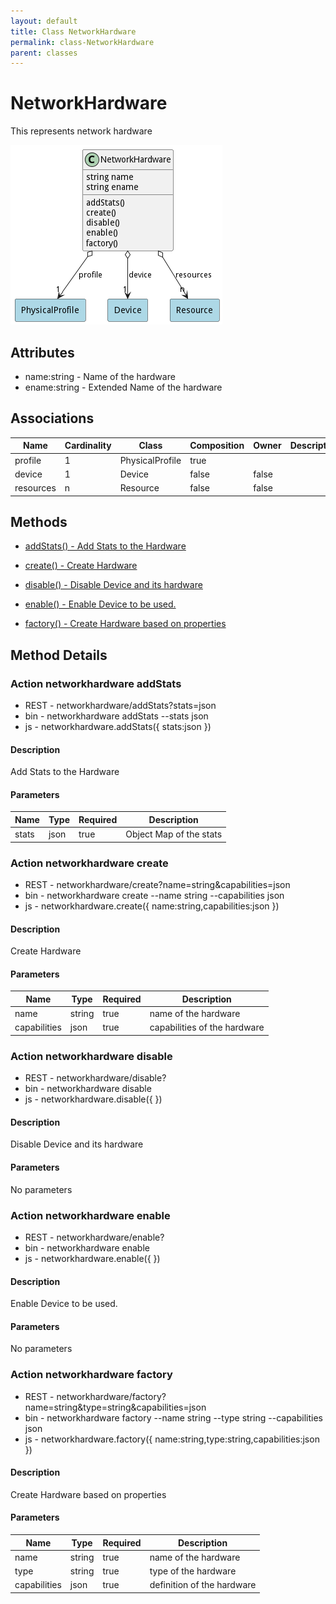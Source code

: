```yaml
---
layout: default
title: Class NetworkHardware
permalink: class-NetworkHardware
parent: classes
---
```


# NetworkHardware

This represents network hardware

![Logical Diagram](./logical.png)

## Attributes

* name:string - Name of the hardware
* ename:string - Extended Name of the hardware


## Associations

| Name | Cardinality | Class | Composition | Owner | Description |
| --- | --- | --- | --- | --- | --- |
| profile | 1 | PhysicalProfile | true |  |  |
| device | 1 | Device | false | false |  |
| resources | n | Resource | false | false |  |







## Methods

* [addStats() - Add Stats to the Hardware](#action-addStats)

* [create() - Create Hardware](#action-create)

* [disable() - Disable Device and its hardware](#action-disable)

* [enable() - Enable Device to be used.](#action-enable)

* [factory() - Create Hardware based on properties](#action-factory)


<h2>Method Details</h2>
    
### Action networkhardware addStats



* REST - networkhardware/addStats?stats=json
* bin - networkhardware addStats --stats json
* js - networkhardware.addStats({ stats:json })

#### Description
Add Stats to the Hardware

#### Parameters

| Name | Type | Required | Description |
|---|---|---|---|
| stats | json |true | Object Map of the stats |




### Action networkhardware create



* REST - networkhardware/create?name=string&amp;capabilities=json
* bin - networkhardware create --name string --capabilities json
* js - networkhardware.create({ name:string,capabilities:json })

#### Description
Create Hardware

#### Parameters

| Name | Type | Required | Description |
|---|---|---|---|
| name | string |true | name of the hardware |
| capabilities | json |true | capabilities of the hardware |




### Action networkhardware disable



* REST - networkhardware/disable?
* bin - networkhardware disable 
* js - networkhardware.disable({  })

#### Description
Disable Device and its hardware

#### Parameters

No parameters



### Action networkhardware enable



* REST - networkhardware/enable?
* bin - networkhardware enable 
* js - networkhardware.enable({  })

#### Description
Enable Device to be used.

#### Parameters

No parameters



### Action networkhardware factory



* REST - networkhardware/factory?name=string&amp;type=string&amp;capabilities=json
* bin - networkhardware factory --name string --type string --capabilities json
* js - networkhardware.factory({ name:string,type:string,capabilities:json })

#### Description
Create Hardware based on properties

#### Parameters

| Name | Type | Required | Description |
|---|---|---|---|
| name | string |true | name of the hardware |
| type | string |true | type of the hardware |
| capabilities | json |true | definition of the hardware |





